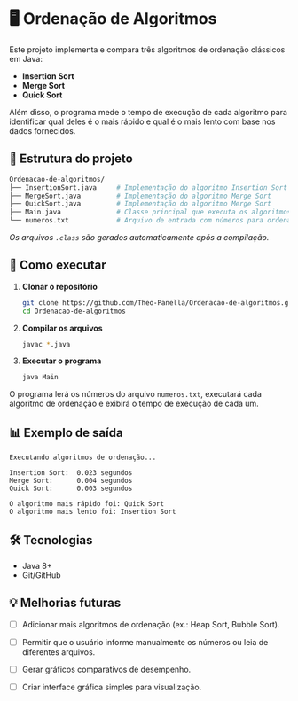 # 🖥️ Ordenação de Algoritmos

Este projeto implementa e compara três algoritmos de ordenação clássicos em Java:

*   **Insertion Sort**
*   **Merge Sort**
*   **Quick Sort**

Além disso, o programa mede o tempo de execução de cada algoritmo para identificar qual deles é o mais rápido e qual é o mais lento com base nos dados fornecidos.

## 📂 Estrutura do projeto

```bash
Ordenacao-de-algoritmos/
├── InsertionSort.java     # Implementação do algoritmo Insertion Sort
├── MergeSort.java         # Implementação do algoritmo Merge Sort
├── QuickSort.java         # Implementação do algoritmo Merge Sort
├── Main.java              # Classe principal que executa os algoritmos e exibe os resultados
└── numeros.txt            # Arquivo de entrada com números para ordenação
```

*Os arquivos `.class` são gerados automaticamente após a compilação.*

## 🚀 Como executar

1.  **Clonar o repositório**
    ```bash
    git clone https://github.com/Theo-Panella/Ordenacao-de-algoritmos.git
    cd Ordenacao-de-algoritmos
    ```

2.  **Compilar os arquivos**
    ```bash
    javac *.java
    ```

3.  **Executar o programa**
    ```bash
    java Main
    ```

O programa lerá os números do arquivo `numeros.txt`, executará cada algoritmo de ordenação e exibirá o tempo de execução de cada um.

## 📊 Exemplo de saída

```
Executando algoritmos de ordenação...

Insertion Sort:  0.023 segundos
Merge Sort:      0.004 segundos
Quick Sort:      0.003 segundos

O algoritmo mais rápido foi: Quick Sort
O algoritmo mais lento foi: Insertion Sort
```

## 🛠️ Tecnologias

*   Java 8+
*   Git/GitHub

## 💡 Melhorias futuras

-   [ ] Adicionar mais algoritmos de ordenação (ex.: Heap Sort, Bubble Sort).
-   [ ] Permitir que o usuário informe manualmente os números ou leia de diferentes arquivos.
-   [ ] Gerar gráficos comparativos de desempenho.
-   [ ] Criar interface gráfica simples para visualização.

